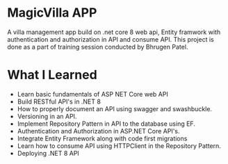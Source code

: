 # MagicVilla APP
A villa management app build on .net core 8 web api, Entity framwork with authentication and authorization in API and consume API. This project is done as a part of training session conducted by Bhrugen Patel.

# What I Learned
- Learn basic fundamentals of ASP NET Core web API
- Build RESTful API's in .NET 8
- How to properly document an API using swagger and swashbuckle.
- Versioning in an API.
- Implement Repository Pattern in API to the database using EF.
- Authentication and Authorization in ASP.NET Core API's.
- Integrate Entity Framework along with code first migrations
- Learn how to consume API using HTTPClient in the Repository Pattern.
- Deploying .NET 8 API
